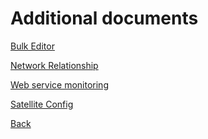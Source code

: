 # Additional documents
<!--- --------------------------------------------------------------------- --->

[Bulk Editor](../BULKEDITOR.md)
  
[Network Relationship](../NETWORK_RELATIONSHIP.md)
  
[Web service monitoring](../WEBSERVICES.md)
  
[Satellite Config](../SATELLITES.md)

[Back](https://github.com/leiweibau/Pi.Alert)

[Guide_005]:             https://raw.githubusercontent.com/leiweibau/Pi.Alert/assets/guide_005.png         "Guide_005"




